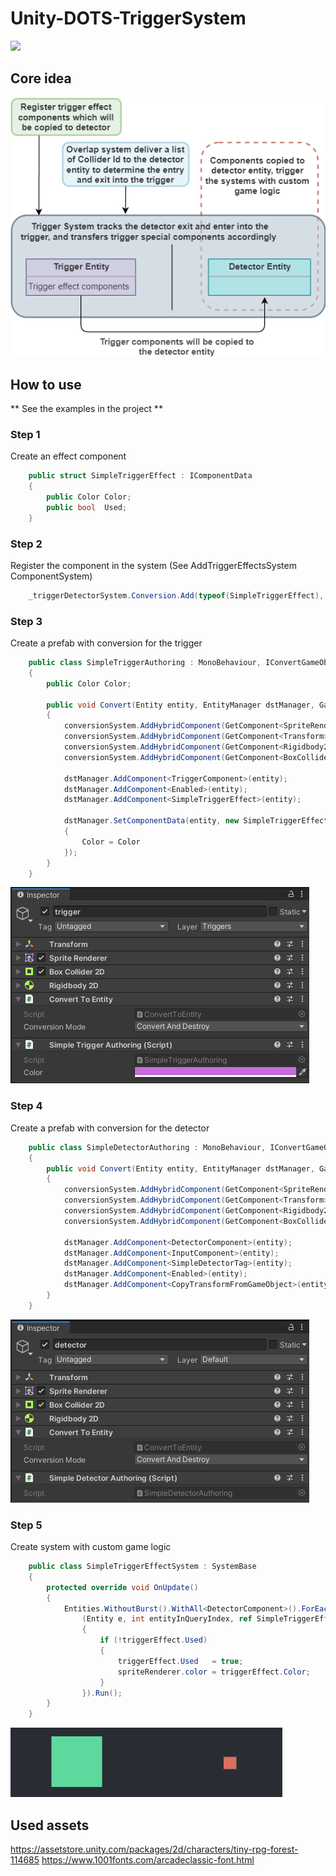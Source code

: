 # Unity-DOTS-TriggerSystem

![](README/dots_tiny_rpg.gif)

## Core idea

![](README/TriggerSystem.png)

## How to use

** See the examples in the project **

### Step 1

Create an effect component

```csharp
	public struct SimpleTriggerEffect : IComponentData
	{
		public Color Color;
		public bool  Used;
	}
```

### Step 2

Register the component in the system (See AddTriggerEffectsSystem ComponentSystem)

```csharp
	_triggerDetectorSystem.Conversion.Add(typeof(SimpleTriggerEffect), EcsUtils.CopyComponent<SimpleTriggerEffect>);
```

### Step 3

Create a prefab with conversion for the trigger

```csharp
	public class SimpleTriggerAuthoring : MonoBehaviour, IConvertGameObjectToEntity
	{
		public Color Color;

		public void Convert(Entity entity, EntityManager dstManager, GameObjectConversionSystem conversionSystem)
		{
			conversionSystem.AddHybridComponent(GetComponent<SpriteRenderer>());
			conversionSystem.AddHybridComponent(GetComponent<Transform>());
			conversionSystem.AddHybridComponent(GetComponent<Rigidbody2D>());
			conversionSystem.AddHybridComponent(GetComponent<BoxCollider2D>());

			dstManager.AddComponent<TriggerComponent>(entity);
			dstManager.AddComponent<Enabled>(entity);
			dstManager.AddComponent<SimpleTriggerEffect>(entity);

			dstManager.SetComponentData(entity, new SimpleTriggerEffect
			{
				Color = Color
			});
		}
	}
```

![](README/step4.png)

### Step 4

Create a prefab with conversion for the detector

```csharp
	public class SimpleDetectorAuthoring : MonoBehaviour, IConvertGameObjectToEntity
	{
		public void Convert(Entity entity, EntityManager dstManager, GameObjectConversionSystem conversionSystem)
		{
			conversionSystem.AddHybridComponent(GetComponent<SpriteRenderer>());
			conversionSystem.AddHybridComponent(GetComponent<Transform>());
			conversionSystem.AddHybridComponent(GetComponent<Rigidbody2D>());
			conversionSystem.AddHybridComponent(GetComponent<BoxCollider2D>());

			dstManager.AddComponent<DetectorComponent>(entity);
			dstManager.AddComponent<InputComponent>(entity);
			dstManager.AddComponent<SimpleDetectorTag>(entity);
			dstManager.AddComponent<Enabled>(entity);
			dstManager.AddComponent<CopyTransformFromGameObject>(entity);
		}
	}
```

![](README/step6.png)

### Step 5

Create system with custom game logic

```csharp
	public class SimpleTriggerEffectSystem : SystemBase
	{
		protected override void OnUpdate()
		{
			Entities.WithoutBurst().WithAll<DetectorComponent>().ForEach(
				(Entity e, int entityInQueryIndex, ref SimpleTriggerEffect triggerEffect, in SpriteRenderer spriteRenderer) =>
				{
					if (!triggerEffect.Used)
					{
						triggerEffect.Used   = true;
						spriteRenderer.color = triggerEffect.Color;
					}
				}).Run();
		}
	}
```

![](README/simple_trigger_effect.gif)

## Used assets

https://assetstore.unity.com/packages/2d/characters/tiny-rpg-forest-114685
https://www.1001fonts.com/arcadeclassic-font.html